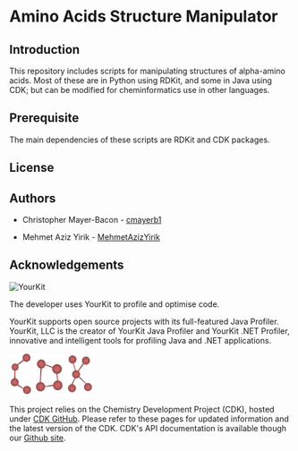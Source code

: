 # Amino Acids Structure Manipulator

## Introduction

This repository includes scripts for manipulating structures of alpha-amino acids. Most of these are in Python using RDKit, and some in Java using CDK; but can be modified for cheminformatics use in other languages.

## Prerequisite

The main dependencies of these scripts are RDKit and CDK packages. 

## License

## Authors

 - Christopher Mayer-Bacon - [cmayerb1](https://github.com/cmayerb1)
 
 - Mehmet Aziz Yirik - [MehmetAzizYirik](https://github.com/MehmetAzizYirik)

## Acknowledgements
![YourKit](https://camo.githubusercontent.com/97fa03cac759a772255b93c64ab1c9f76a103681/68747470733a2f2f7777772e796f75726b69742e636f6d2f696d616765732f796b6c6f676f2e706e67)

The developer uses YourKit to profile and optimise code.

YourKit supports open source projects with its full-featured Java Profiler. YourKit, LLC is the creator of YourKit Java Profiler and YourKit .NET Profiler, innovative and intelligent tools for profiling Java and .NET applications.

![cdk](https://github.com/MehmetAzizYirik/HMD/blob/master/cdk.png)

This project relies on the Chemistry Development Project (CDK), hosted under [CDK GitHub](http://cdk.github.io/). Please refer to these pages for updated information and the latest version of the CDK. CDK's API documentation is available though our [Github site](http://cdk.github.io/cdk/).
